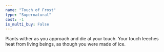 ```yaml
---
name: "Touch of Frost"
type: "Supernatural"
cost: -1
is_multi_buy: False
---
```


Plants wither as you approach and die at your touch. Your touch leeches heat from living beings, as though you were made of ice.